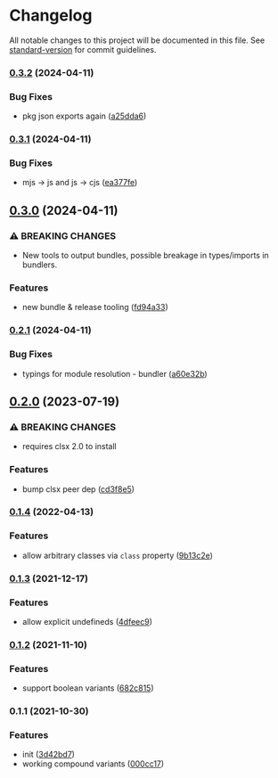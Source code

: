 # Changelog

All notable changes to this project will be documented in this file. See [standard-version](https://github.com/conventional-changelog/standard-version) for commit guidelines.

### [0.3.2](https://github.com/asyarb/twix/compare/v0.3.1...v0.3.2) (2024-04-11)


### Bug Fixes

* pkg json exports again ([a25dda6](https://github.com/asyarb/twix/commit/a25dda6469437c8bed03d1d2ac9165189dc11993))

### [0.3.1](https://github.com/asyarb/twix/compare/v0.3.0...v0.3.1) (2024-04-11)


### Bug Fixes

* mjs -> js and js -> cjs ([ea377fe](https://github.com/asyarb/twix/commit/ea377fe3a9414ecfcaee296fc5a0230fdfa3e59b))

## [0.3.0](https://github.com/asyarb/twix/compare/v0.2.1...v0.3.0) (2024-04-11)


### ⚠ BREAKING CHANGES

* New tools to output bundles, possible breakage in types/imports in bundlers.

### Features

* new bundle & release tooling ([fd94a33](https://github.com/asyarb/twix/commit/fd94a33e80029fde2ca78e1e9722a115baa22c6c))

### [0.2.1](https://github.com/asyarb/twix/compare/v0.2.0...v0.2.1) (2024-04-11)

### Bug Fixes

- typings for module resolution - bundler
  ([a60e32b](https://github.com/asyarb/twix/commit/a60e32bec9f5fece8da5b0d891e49247c4715a8c))

## [0.2.0](https://github.com/asyarb/twix/compare/v0.1.4...v0.2.0) (2023-07-19)

### ⚠ BREAKING CHANGES

- requires clsx 2.0 to install

### Features

- bump clsx peer dep
  ([cd3f8e5](https://github.com/asyarb/twix/commit/cd3f8e5ae54ac2b474373758a9ae7d25c28ec029))

### [0.1.4](https://github.com/asyarb/twix/compare/v0.1.3...v0.1.4) (2022-04-13)

### Features

- allow arbitrary classes via `class` property
  ([9b13c2e](https://github.com/asyarb/twix/commit/9b13c2e62afc84e67633debbadcb989c02a0d797))

### [0.1.3](https://github.com/asyarb/twix/compare/v0.1.2...v0.1.3) (2021-12-17)

### Features

- allow explicit undefineds
  ([4dfeec9](https://github.com/asyarb/twix/commit/4dfeec9ec59ff5dab66e9e60cfaf7e4b43386575))

### [0.1.2](https://github.com/asyarb/twix/compare/v0.1.1...v0.1.2) (2021-11-10)

### Features

- support boolean variants
  ([682c815](https://github.com/asyarb/twix/commit/682c8155b6dce699fbafbbd7fcb249ec5799f098))

### 0.1.1 (2021-10-30)

### Features

- init
  ([3d42bd7](https://github.com/asyarb/twix/commit/3d42bd7eccbaa00babdc282936d1b3c41f0cb916))
- working compound variants
  ([000cc17](https://github.com/asyarb/twix/commit/000cc17ed37c6c4ee67458df6676effd42d7f91d))
